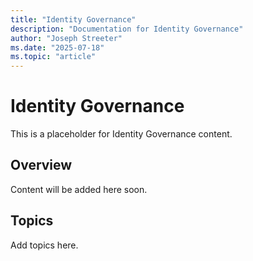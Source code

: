 ```yaml
---
title: "Identity Governance"
description: "Documentation for Identity Governance"
author: "Joseph Streeter"
ms.date: "2025-07-18"
ms.topic: "article"
---
```


# Identity Governance

This is a placeholder for Identity Governance content.

## Overview

Content will be added here soon.

## Topics

Add topics here.
